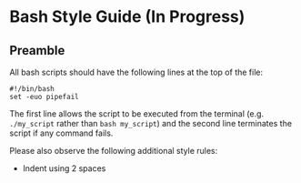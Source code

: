 # Bash Style Guide (In Progress)

## Preamble
All bash scripts should have the following lines at the top of the file:
```
#!/bin/bash
set -euo pipefail
```
The first line allows the script to be executed from the terminal (e.g. `./my_script` rather than `bash my_script`) and the second line terminates the script if any command fails.

Please also observe the following additional style rules:

* Indent using 2 spaces
